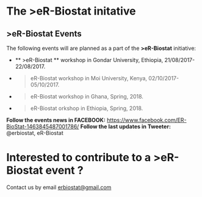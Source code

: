 # The >eR-Biostat initative
## >eR-Biostat Events

The following events will are planned as a part of the **>eR-Biostat**  initiative:
* ** >eR-Biostat ** workshop in Gondar University, Ethiopia, 21/08/2017-22/08/2017.
* >eR-Biostat workshop in Moi University, Kenya, 02/10/2017-05/10/2017.
* >eR-Biostat workshop in Ghana, Spring, 2018.
* >eR-Biostat  orkshop in Ethiopia, Spring, 2018.


**Follow the events news in FACEBOOK:** https://www.facebook.com/ER-BioStat-1463845487001786/
**Follow the last updates in Tweeter:** @erbiostat, eR-Biostat

# Interested to contribute to a **>eR-Biostat**  event ?

Contact us by email erbiostat@gmail.com



